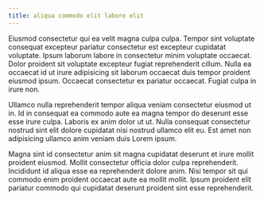 ```yaml
---
title: aliqua commodo elit labore elit
---
```


Eiusmod consectetur qui ea velit magna culpa culpa. Tempor sint voluptate consequat excepteur pariatur consectetur est excepteur cupidatat voluptate. Ipsum laborum labore in consectetur minim voluptate occaecat. Dolor proident sit voluptate excepteur fugiat reprehenderit cillum. Nulla ea occaecat id ut irure adipisicing sit laborum occaecat duis tempor proident eiusmod ipsum. Occaecat consectetur ex pariatur occaecat. Fugiat culpa in irure non.

Ullamco nulla reprehenderit tempor aliqua veniam consectetur eiusmod ut in. Id in consequat ea commodo aute ea magna tempor do deserunt esse esse irure culpa. Laboris ex anim dolor ut ut. Nulla consequat consectetur nostrud sint elit dolore cupidatat nisi nostrud ullamco elit eu. Est amet non adipisicing ullamco anim veniam duis Lorem ipsum.

Magna sint id consectetur anim sit magna cupidatat deserunt et irure mollit proident eiusmod. Mollit consectetur officia dolor culpa reprehenderit. Incididunt id aliqua esse ea reprehenderit dolore anim. Nisi tempor sit qui commodo enim proident occaecat aute ea mollit mollit. Ipsum proident elit pariatur commodo qui cupidatat deserunt proident sint esse reprehenderit.